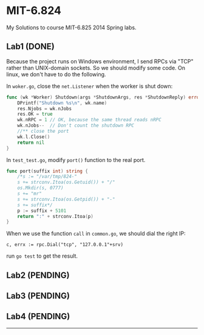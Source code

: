 MIT-6.824
=========

My Solutions to course MIT-6.825 2014 Spring labs.

## Lab1 (DONE)

Because the project runs on Windows environment, I send RPCs via "TCP" rather than UNIX-domain sockets. So we should modify some code. On linux, we don't have to do the following.

In `woker.go`, close the `net.Listener` when the worker is shut down:

```go
func (wk *Worker) Shutdown(args *ShutdownArgs, res *ShutdownReply) error {
	DPrintf("Shutdown %s\n", wk.name)
	res.Njobs = wk.nJobs
	res.OK = true
	wk.nRPC = 1 // OK, because the same thread reads nRPC
	wk.nJobs--  // Don't count the shutdown RPC
	//** close the port
	wk.l.Close()
	return nil
}
```
In `test_test.go`, modify `port()` function to the real port.

```go
func port(suffix int) string {
	/*s := "/var/tmp/824-"
	s += strconv.Itoa(os.Getuid()) + "/"
	os.Mkdir(s, 0777)
	s += "mr"
	s += strconv.Itoa(os.Getpid()) + "-"
	s += suffix*/
	p := suffix + 5101
	return ":" + strconv.Itoa(p)
}
```
When we use the function `call` in `common.go`, we should dial the right IP:
```
c, errx := rpc.Dial("tcp", "127.0.0.1"+srv)
```

run `go test` to get the result.

## Lab2 (PENDING)

## Lab3 (PENDING)

## Lab4 (PENDING)

------




